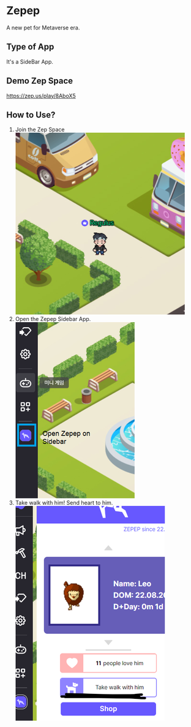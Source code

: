 # Zepep

A new pet for Metaverse era.

## Type of App

It's a SideBar App.

## Demo Zep Space

<https://zep.us/play/8AboX5>

## How to Use?

1. Join the Zep Space
    ![](image/0.png)
2. Open the Zepep Sidebar App.
    ![](image/1.png)
4. Take walk with him! Send heart to him.
    ![](image/2.png)